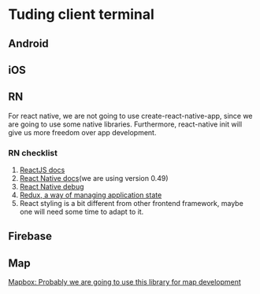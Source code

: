 # Tuding client terminal

## Android

## iOS

## RN
For react native, we are not going to use create-react-native-app, since we are going to use some native libraries. Furthermore, react-native init will give us more freedom over app development.
### RN checklist
1. [ReactJS docs](https://reactjs.org/tutorial/tutorial.html)
2. [React Native docs](https://facebook.github.io/react-native/)(we are using version 0.49)
3. [React Native debug](https://facebook.github.io/react-native/)
4. [Redux, a way of managing application state](https://redux.js.org/docs/basics/)
5. React styling is a bit different from other frontend framework, maybe one will need some time to adapt to it.

## Firebase

## Map
[Mapbox: Probably we are going to use this library for map development](https://github.com/mapbox/react-native-mapbox-gl)